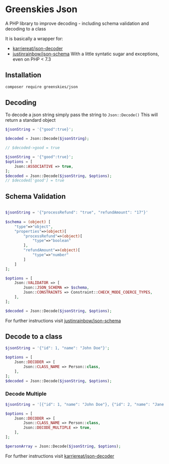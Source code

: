 # Greenskies Json 

A PHP library to improve decoding - including schema validation and decoding to a class

It is basically a wrapper for:
- [karriereat/json-decoder]
- [justinrainbow/json-schema]
With a little syntatic sugar and exceptions, even on PHP < 7.3


## Installation

```bash
composer require greenskies/json
```

## Decoding

To decode a json string simply pass the string to `Json::Decode()`
This will return a standard object

```php
$jsonString = '{"good":true}';

$decoded = Json::Decode($jsonString);

// $decoded->good = true
```

```php
$jsonString = '{"good":true}';
$options = [
    Json::ASSOCIATIVE => true,
];
$decoded = Json::Decode($jsonString, $options);
// $decoded['good'] = true
```

## Schema Validation

```php

$jsonString = '{"processRefund": "true", "refundAmount": "17"}'
                             
$schema = (object) [
    "type"=>"object",
    "properties"=>(object)[
        "processRefund"=>(object)[
            "type"=>"boolean"
        ],
        "refundAmount"=>(object)[
            "type"=>"number"
        ]
    ]
];

$options = [
    Json::VALIDATOR => [
        Json::JSON_SCHEMA => $schema,
        Json::CONSTRAINTS => Constraint::CHECK_MODE_COERCE_TYPES,
    ],
];

$decoded = Json::Decode($jsonString, $options);
```
For further instructions visit [justinrainbow/json-schema]

## Decode to a class

```php
$jsonString = '{"id": 1, "name": "John Doe"}';

$options = [
    Json::DECODER => [
        Json::CLASS_NAME => Person::class,       
    ],
];
$decoded = Json::Decode($jsonString, $options);
```

### Decode Multiple

```php
$jsonString = '[{"id": 1, "name": "John Doe"}, {"id": 2, "name": "Jane Doe"}]';

$options = [
    Json::DECODER => [
        Json::CLASS_NAME => Person::class,
        Json::DECODE_MULTIPLE => true,
    ],
];

$personArray = Json::Decode($jsonString, $options);
```

For further instructions visit [karriereat/json-decoder]

[karriereat/json-decoder]: https://github.com/karriereat/json-decoder
[justinrainbow/json-schema]: https://github.com/justinrainbow/json-schema